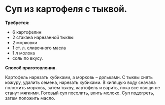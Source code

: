 # Суп из картофеля с тыквой.

**Требуется:**

- 6 картофелин
- 2 стакана нарезанной тыквы
- 2 морковки
- 1 ст. л. сливочного масла
- 1 л молока
- соль по вкусу.

**Способ приготовления.**

Картофель нарезать кубиками, а морковь – дольками. С тыквы снять кожуру, удалить семена, нарезать кубиками. В кипящую воду сначала положить морковь, затем тыкву, картофель и варить, пока все овощи не станут мягкими. Готовый суп посолить, влить молоко. Суп подогреть, затем положить масло.

